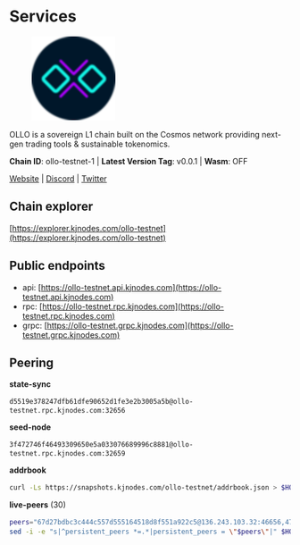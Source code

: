 # Services

<figure><img src="https://raw.githubusercontent.com/kj89/cosmos-images/main/logos/ollo.png" width="150" alt=""><figcaption></figcaption></figure>

OLLO is a sovereign L1 chain built on the Cosmos network providing  next-gen trading tools & sustainable tokenomics.

**Chain ID**: ollo-testnet-1 | **Latest Version Tag**: v0.0.1 | **Wasm**: OFF

[Website](https://www.ollostation.zone) | [Discord](https://discord.com/invite/GxBqZ9mSSm) | [Twitter](https://twitter.com/OLLOStation)




## Chain explorer
[https://explorer.kjnodes.com/ollo-testnet](https://explorer.kjnodes.com/ollo-testnet)

## Public endpoints

* api: [https://ollo-testnet.api.kjnodes.com](https://ollo-testnet.api.kjnodes.com)
* rpc: [https://ollo-testnet.rpc.kjnodes.com](https://ollo-testnet.rpc.kjnodes.com)
* grpc: [https://ollo-testnet.grpc.kjnodes.com](https://ollo-testnet.grpc.kjnodes.com)

## Peering

**state-sync**

```text
d5519e378247dfb61dfe90652d1fe3e2b3005a5b@ollo-testnet.rpc.kjnodes.com:32656
```

**seed-node**

```text
3f472746f46493309650e5a033076689996c8881@ollo-testnet.rpc.kjnodes.com:32659
```

**addrbook**
```bash
curl -Ls https://snapshots.kjnodes.com/ollo-testnet/addrbook.json > $HOME/.ollo/config/addrbook.json
```

**live-peers** (30)
```bash
peers="67d27bdbc3c444c557d555164518d8f551a922c5@136.243.103.32:46656,47655c33bdecae7f449301197d8b951a97e1b680@89.58.59.75:26656,f09d8e2ada2d1d66a9cc8213a1d8ca7c6e5a29a6@65.108.79.57:54656,032845b1a798108bfc1fd91ebe5bdbbccd4a34d8@135.181.221.186:32656,d14b740968d24aa5c31ade7dbda2b1204c40f24c@65.109.52.156:46656,15bcdea616c717eb4356e125d4f631aaa596dfd5@65.108.77.106:26929,b1c40c092d4c889d14ac8db36621c114f811d797@65.109.92.241:22046,da8d3ca8e1c147f0037b1c43ad3de7174f5ec1b7@209.145.59.224:26656,2a8f0fada8b8b71b8154cf30ce44aebea1b5fe3d@162.19.238.122:26656,d5519e378247dfb61dfe90652d1fe3e2b3005a5b@65.109.68.190:32656,9865c6e15faced6643adc228e3a59744e1b4e277@116.203.29.162:46656,7dc63d58dccf6777206d5cdbc1ec1b9ba5221bd5@65.108.97.58:15656,dba5e8b41c4e369418f83a449966e4eb7ca05cd4@65.109.23.114:18156,dd577d8f2e997d7e70495640aff124ddb70d1a21@95.217.192.222:26656,d6c5ff021b091a1fd93b9f811cf7fca0d31e8510@65.108.238.61:46656,43da48176665407ebbe40f809a0ec2c84ab0579e@65.109.24.121:26656,536c816c0d32ceb601fcf047284f65dc68c0513a@65.21.134.202:26626,a553ae4af55d127300dd707a46e715b47a82610a@65.21.131.215:26626,5c2a752c9b1952dbed075c56c600c3a79b58c395@195.3.220.135:27006,3ea40f63890f10272201edf96d2a49e197e52091@65.108.105.48:18156,90ad9622ac54023fe4ee9824d77b5d3e3c25c245@162.55.234.70:54956,ab89596768849d679ed11a9e1848224760a278cc@83.171.248.175:32656,42beefd08b5f8580177d1506220db3a548090262@65.108.195.29:26116,c2bc7720a610d753b037d89e6c3f58f7c718e24f@116.202.117.229:32656,7db2f25b3bceeb32769d20316d5f1567f0a4bb54@167.86.99.7:16656,e53eedfc4c5c4487e1fba7f3b97de6aadfca8cea@5.161.179.64:26656,412da32e046360f7e5168a89f80172ad093b17d9@65.109.37.58:17656,b5f55cfc7b4d19f2dd3cdc71795f5a81e2c67f96@38.242.232.72:26656,517786f9e5e9caf196fed64c2130528e0ef59643@65.109.70.23:18156,8c4a28db4a9f4a37725d504d6f87fb5e1aee0266@49.12.216.13:46656"
sed -i -e "s|^persistent_peers *=.*|persistent_peers = \"$peers\"|" $HOME/.ollo/config/config.toml
```
